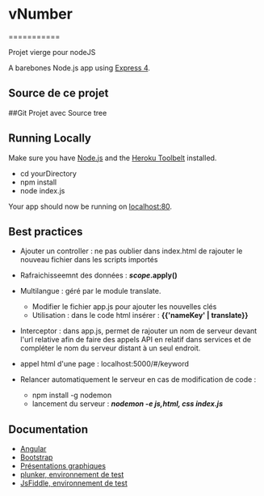 # vNumber
===========

Projet vierge pour nodeJS

A barebones Node.js app using [Express 4](http://expressjs.com/).

## Source de ce projet


##Git Projet avec Source tree


## Running Locally

Make sure you have [Node.js](http://nodejs.org/) and the [Heroku Toolbelt](https://toolbelt.heroku.com/) installed.

* cd yourDirectory
* npm install
* node index.js

Your app should now be running on [localhost:80](http://localhost:80/).


## Best practices

* Ajouter un controller : 
	ne pas oublier dans index.html de rajouter le nouveau fichier dans les scripts importés
* Rafraichisseemnt des données : **$scope.$apply()**
* Multilangue : géré par le module translate. 
	* Modifier le fichier app.js pour ajouter les nouvelles clés
	* Utilisation : dans le code html insérer : **{{'nameKey' | translate}}**
* Interceptor : dans app.js, permet de rajouter un nom de serveur devant l'url relative afin de faire des appels API en relatif dans services et de compléter le nom du serveur distant à un seul endroit. 
* appel html d'une page : localhost:5000/#/keyword

* Relancer automatiquement le serveur en cas de modification de code : 
	* npm install -g nodemon
	* lancement du serveur  : ***nodemon -e js,html, css index.js***

## Documentation 
* [Angular](https://docs.angularjs.org/guide/)
* [Bootstrap](http://getbootstrap.com/javascript/) 
* [Présentations graphiques](http://blog.angularjs.org/)
* [plunker, environnement de test](http://plnkr.co/)
* [JsFiddle, environnement de test](http://jsfiddle.net/)


